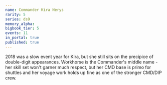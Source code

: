 ```yaml
---
name: Commander Kira Nerys
rarity: 5
series: ds9
memory_alpha:
bigbook_tier: 5
events: 11
in_portal: true
published: true
---
```


2018 was a slow event year for Kira, but she still sits on the precipice of double-digit appearances. Workhorse is the Commander's middle name - her skill set won't garner much respect, but her CMD base is primo for shuttles and her voyage work holds up fine as one of the stronger CMD/DIP crew.
